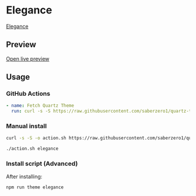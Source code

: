 # Elegance

[Elegance](https://github.com/Victologo/elegance-theme)

## Preview

[Open live preview](https://quartz-themes.github.io/elegance/)

## Usage

### GitHub Actions

```yaml
- name: Fetch Quartz Theme
  run: curl -s -S https://raw.githubusercontent.com/saberzero1/quartz-themes/master/action.sh | bash -s -- elegance
```

### Manual install

```bash
curl -s -S -o action.sh https://raw.githubusercontent.com/saberzero1/quartz-themes/master/action.sh

./action.sh elegance
```

### Install script (Advanced)

After installing:

```bash
npm run theme elegance
```
